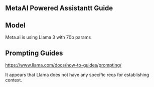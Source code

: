## MetaAI Powered Assistantt Guide 

## Model 
Meta.ai is using Llama 3 with 70b params 

## Prompting Guides

https://www.llama.com/docs/how-to-guides/prompting/

It appears that Llama does not have any specific reqs for establishing context. 